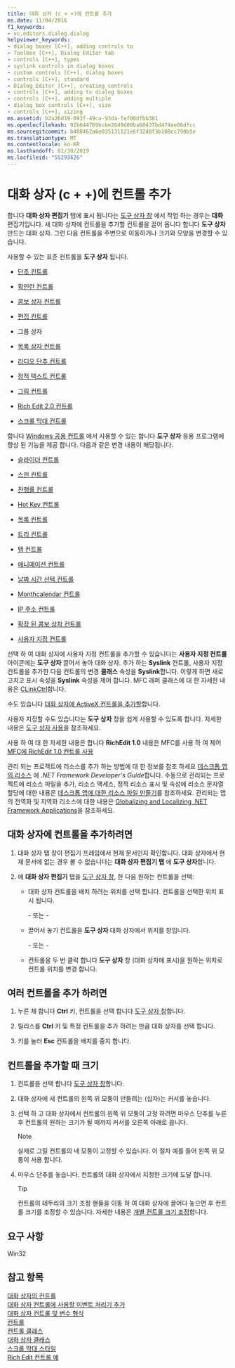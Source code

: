 ```yaml
---
title: 대화 상자 (c + +)에 컨트롤 추가
ms.date: 11/04/2016
f1_keywords:
- vc.editors.dialog.dialog
helpviewer_keywords:
- dialog boxes [C++], adding controls to
- Toolbox [C++], Dialog Editor tab
- controls [C++], types
- syslink controls in dialog boxes
- custom controls [C++], dialog boxes
- controls [C++], standard
- Dialog Editor [C++], creating controls
- controls [C++], adding to dialog boxes
- controls [C++], adding multiple
- dialog box controls [C++], size
- controls [C++], sizing
ms.assetid: b2a26d19-093f-49ca-93da-fef00dfbb381
ms.openlocfilehash: 92b644769bcbe2649d00ba68437bd474ee06dfcc
ms.sourcegitcommit: b488462a6e035131121e6f32d8f3b108cc798b5e
ms.translationtype: MT
ms.contentlocale: ko-KR
ms.lasthandoff: 01/30/2019
ms.locfileid: "55293626"
---
```

# <a name="adding-a-control-to-a-dialog-box-c"></a>대화 상자 (c + +)에 컨트롤 추가

합니다 **대화 상자 편집기** 탭에 표시 됩니다는 [도구 상자 창](/visualstudio/ide/reference/toolbox) 에서 작업 하는 경우는 **대화** 편집기입니다. 새 대화 상자에 컨트롤을 추가할 컨트롤을 끌어 옵니다 합니다 **도구 상자** 만드는 대화 상자. 그런 다음 컨트롤을 주변으로 이동하거나 크기와 모양을 변경할 수 있습니다.

사용할 수 있는 표준 컨트롤을 **도구 상자** 됩니다.

- [단추 컨트롤](../mfc/reference/cbutton-class.md)

- [확인란 컨트롤](../mfc/reference/styles-used-by-mfc.md#button-styles)

- [콤보 상자 컨트롤](../mfc/reference/ccombobox-class.md)

- [편집 컨트롤](../mfc/reference/cedit-class.md)

- 그룹 상자

- [목록 상자 컨트롤](../mfc/reference/clistbox-class.md)

- [라디오 단추 컨트롤](../mfc/reference/styles-used-by-mfc.md#button-styles)

- [정적 텍스트 컨트롤](../mfc/reference/cstatic-class.md)

- [그림 컨트롤](../mfc/reference/cpictureholder-class.md)

- [Rich Edit 2.0 컨트롤](../mfc/using-cricheditctrl.md)

- [스크롤 막대 컨트롤](../mfc/reference/cscrollbar-class.md)

합니다 [Windows 공용 컨트롤](../mfc/controls-mfc.md) 에서 사용할 수 있는 합니다 **도구 상자** 응용 프로그램에 향상 된 기능을 제공 합니다. 다음과 같은 변경 내용이 해당됩니다.

- [슬라이더 컨트롤](../mfc/slider-control-styles.md)

- [스핀 컨트롤](../mfc/using-cspinbuttonctrl.md)

- [진행률 컨트롤](../mfc/styles-for-the-progress-control.md)

- [Hot Key 컨트롤](../mfc/using-a-hot-key-control.md)

- [목록 컨트롤](../mfc/list-control-and-list-view.md)

- [트리 컨트롤](../mfc/tree-control-styles.md)

- [탭 컨트롤](../mfc/tab-controls-and-property-sheets.md)

- [애니메이션 컨트롤](../mfc/using-an-animation-control.md)

- [날짜 시간 선택 컨트롤](../mfc/creating-the-date-and-time-picker-control.md)

- [Monthcalendar 컨트롤](../mfc/month-calendar-control-examples.md)

- [IP 주소 컨트롤](../mfc/reference/cipaddressctrl-class.md)

- [확장 된 콤보 상자 컨트롤](../mfc/creating-an-extended-combo-box-control.md)

- [사용자 지정 컨트롤](custom-controls-in-the-dialog-editor.md)

선택 하 여 대화 상자에 사용자 지정 컨트롤을 추가할 수 있습니다는 **사용자 지정 컨트롤** 아이콘에는 **도구 상자** 끌어서 놓아 대화 상자. 추가 하는 **Syslink** 컨트롤, 사용자 지정 컨트롤을 추가한 다음 컨트롤의 변경 **클래스** 속성을 **Syslink**합니다. 이렇게 하면 새로 고치고 표시 속성을 **Syslink** 속성을 제어 합니다. MFC 래퍼 클래스에 대 한 자세한 내용은 [CLinkCtrl](../mfc/reference/clinkctrl-class.md)합니다.

수도 있습니다 [대화 상자에 ActiveX 컨트롤을 추가할](../windows/viewing-and-adding-activex-controls-to-a-dialog-box.md)합니다.

사용자 지정할 수도 있습니다는 **도구 상자** 창을 쉽게 사용할 수 있도록 합니다. 자세한 내용은 [도구 상자 사용](/visualstudio/ide/using-the-toolbox)을 참조하세요.

사용 하 여 대 한 자세한 내용은 합니다 **RichEdit 1.0** 내용은 MFC를 사용 하 여 제어 [MFC에 RichEdit 1.0 컨트롤 사용](../windows/using-the-richedit-1-0-control-with-mfc.md)

관리 되는 프로젝트에 리소스를 추가 하는 방법에 대 한 정보를 참조 하세요 [데스크톱 앱의 리소스](/dotnet/framework/resources/index) 에 *.NET Framework Developer's Guide*합니다. 수동으로 관리되는 프로젝트에 리소스 파일을 추가, 리소스 액세스, 정적 리소스 표시 및 속성에 리소스 문자열 할당에 대한 내용은 [데스크톱 앱에 대한 리소스 파일 만들기](/dotnet/framework/resources/creating-resource-files-for-desktop-apps)를 참조하세요. 관리되는 앱의 전역화 및 지역화 리소스에 대한 내용은 [Globalizing and Localizing .NET Framework Applications](/dotnet/standard/globalization-localization/index)을 참조하세요.

## <a name="to-add-a-control-to-a-dialog-box"></a>대화 상자에 컨트롤을 추가하려면

1. 대화 상자 탭 창이 편집기 프레임에서 현재 문서인지 확인합니다. 대화 상자에서 현재 문서에 없는 경우 볼 수 없습니다는 **대화 상자 편집기 탭** 에 **도구 상자**합니다.

1. 에 **대화 상자 편집기** 탭을 [도구 상자 창](/visualstudio/ide/reference/toolbox), 한 다음 원하는 컨트롤을 선택:

   - 대화 상자 컨트롤을 배치 하려는 위치를 선택 합니다. 컨트롤을 선택한 위치 표시 됩니다.

       \- 또는 -

   - 끌어서 놓기 컨트롤을 **도구 상자** 대화 상자에서 위치를 창입니다.

       \- 또는 -

   - 컨트롤을 두 번 클릭 합니다 **도구 상자** 창 (대화 상자에 표시)을 원하는 위치로 컨트롤 위치를 변경 합니다.

## <a name="to-add-multiple-controls"></a>여러 컨트롤을 추가 하려면

1. 누른 채 합니다 **Ctrl** 키, 컨트롤을 선택 합니다 [도구 상자 창](/visualstudio/ide/reference/toolbox)합니다.

1. 릴리스를 **Ctrl** 키 및 특정 컨트롤을 추가 하려는 만큼 대화 상자를 선택 합니다.

1. 키를 눌러 **Esc** 컨트롤을 배치를 중지 합니다.

## <a name="to-size-a-control-while-you-add-it"></a>컨트롤을 추가할 때 크기

1. 컨트롤을 선택 합니다 [도구 상자 창](/visualstudio/ide/reference/toolbox)합니다.

1. 대화 상자에 새 컨트롤의 왼쪽 위 모퉁이 만들려는 (십자)는 커서를 놓습니다.

1. 선택 하 고 대화 상자에서 컨트롤의 왼쪽 위 모퉁이 고정 하려면 마우스 단추를 누른 후 컨트롤의 원하는 크기가 될 때까지 커서를 오른쪽 아래로 끕니다.

   > [!NOTE]
   > 실제로 그릴 컨트롤의 네 모퉁이 고정할 수 있습니다. 이 절차 예를 들어 왼쪽 위 모퉁이 사용 합니다.

1. 마우스 단추를 놓습니다. 컨트롤의 대화 상자에서 지정한 크기에 도달 합니다.

   > [!TIP]
   > 컨트롤의 테두리의 크기 조정 핸들을 이동 하 여 대화 상자에 끌어다 놓으면 후 컨트롤 크기를 조정할 수 있습니다. 자세한 내용은 [개별 컨트롤 크기 조정](../windows/sizing-individual-controls.md)합니다.

## <a name="requirements"></a>요구 사항

Win32

## <a name="see-also"></a>참고 항목

[대화 상자의 컨트롤](../windows/controls-in-dialog-boxes.md)<br/>
[대화 상자 컨트롤에 사용할 이벤트 처리기 추가](../windows/adding-event-handlers-for-dialog-box-controls.md)<br/>
[대화 상자 컨트롤 및 변수 형식](../ide/dialog-box-controls-and-variable-types.md)<br/>
[컨트롤](../mfc/controls-mfc.md)<br/>
[컨트롤 클래스](../mfc/control-classes.md)<br/>
[대화 상자 클래스](../mfc/dialog-box-classes.md)<br/>
[스크롤 막대 스타일](../mfc/reference/styles-used-by-mfc.md#scroll-bar-styles)<br/>
[Rich Edit 컨트롤 예](../mfc/rich-edit-control-examples.md)<br/>
